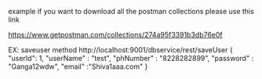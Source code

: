 example 
if you want to download all the postman collections please use this link

https://www.getpostman.com/collections/274a95f3391b3db76e0f

EX:
saveuser method
http://localhost:9001/dbservice/rest/saveUser
{
"userId": 1,
"userName" : "test",
"phNumber" : "8228282899",
"password" : "Ganga12wdw",
"email" :"Shiva1aaa.com"
}
